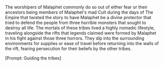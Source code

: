 The worshipers of Malaphet commonly do so out of either fear or their ancestors being members of Malaphet's mad Cult during the days of The Empire that twisted the story to have Malaphet be a divine protector that tried to defend the people from three horrible monsters that sought to destroy all life. The mortals of these tribes lived a highly nomadic lifestyle, traveling alongside the rifts that legends claimed were formed by Malaphet in his fight against those three horrors. They dip into the surrounding environments for supplies or ease of travel before returning into the walls of the rift, fearing persecution for their beliefs by the other tribes.

\[Prompt: Guiding the tribes\]